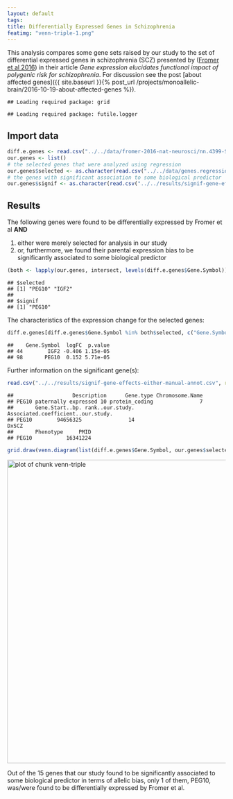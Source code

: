 ```yaml
---
layout: default
tags:
title: Differentially Expressed Genes in Schizophrenia
featimg: "venn-triple-1.png"
---
```


This analysis compares some gene sets raised by our study to the set of differential expressed genes in schizophrenia (SCZ) presented by ([Fromer et al 2016](http://www.nature.com/neuro/journal/vaop/ncurrent/full/nn.4399.html)) in their article *Gene expression elucidates functional impact of polygenic risk for schizophrenia*.  For discussion see the post [about affected genes]({{ site.baseurl }}{% post_url /projects/monoallelic-brain/2016-10-19-about-affected-genes %}).


```
## Loading required package: grid
```

```
## Loading required package: futile.logger
```

## Import data


```r
diff.e.genes <- read.csv("../../data/fromer-2016-nat-neurosci/nn.4399-S5.csv", skip = 1)
our.genes <- list()
# the selected genes that were analyzed using regression
our.genes$selected <- as.character(read.csv("../../data/genes.regression.new")[[1]])
# the genes with significant association to some biological predictor
our.genes$signif <- as.character(read.csv("../../results/signif-gene-effects-either.csv")[[1]])
```

## Results

The following genes were found to be differentially expressed by Fromer et al **AND**

1. either were merely selected for analysis in our study
1. or, furthermore, we found their parental expression bias to be significantly associated to some biological predictor


```r
(both <- lapply(our.genes, intersect, levels(diff.e.genes$Gene.Symbol)))
```

```
## $selected
## [1] "PEG10" "IGF2" 
## 
## $signif
## [1] "PEG10"
```

The characteristics of the expression change for the selected genes:


```r
diff.e.genes[diff.e.genes$Gene.Symbol %in% both$selected, c("Gene.Symbol", "logFC", "p.value")]
```

```
##    Gene.Symbol  logFC  p.value
## 44        IGF2 -0.406 1.15e-05
## 98       PEG10  0.152 5.71e-05
```

Further information on the significant gene(s):


```r
read.csv("../../results/signif-gene-effects-either-manual-annot.csv", row.names = 1)[both$signif, ]
```

```
##                   Description      Gene.type Chromosome.Name
## PEG10 paternally expressed 10 protein_coding               7
##       Gene.Start..bp. rank..our.study. Associated.coefficient..our.study.
## PEG10        94656325               14                              DxSCZ
##       Phenotype     PMID
## PEG10           16341224
```


```r
grid.draw(venn.diagram(list(diff.e.genes$Gene.Symbol, our.genes$selected, c("RP11-909M7.3", "PEG10", "MEST", "UBE3A")), filename=NULL, category = c("SCZ: overall expression", "called imprinted", "SCZ: parental bias"), ext.text = FALSE, cat.pos = c(-15, 15, 15), cat.cex = rep(1.2, 3), col = my.col <- c("darkgreen", "blue", "red"), fill = my.col, cat.col = my.col))
```

<img src="{{ site.baseurl }}/projects/monoallelic-brain/R/2016-10-20-differential-expression-scz/figure/venn-triple-1.png" title="plot of chunk venn-triple" alt="plot of chunk venn-triple" width="700px" />

Out of the 15 genes that our study found to be significantly associated to some biological predictor in terms of allelic bias, only 1 of them, PEG10, was/were found to be differentially expressed by Fromer et al.
<!-- MathJax scripts -->
<script type="text/javascript" src="https://cdn.mathjax.org/mathjax/latest/MathJax.js?config=TeX-AMS-MML_HTMLorMML"></script>
